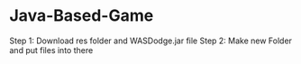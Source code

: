# Java-Based-Game
Step 1: Download res folder and WASDodge.jar file 
Step 2: Make new Folder and put files into there
